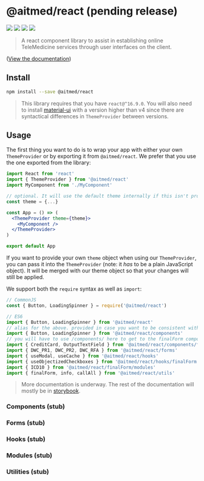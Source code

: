 # @aitmed/react (pending release) 

![](https://img.shields.io/github/package-json/v/pfftdammitchris/aitmed-react?color=%232EB254) ![](https://img.shields.io/bundlephobia/min/@aitmed/react)
![](https://img.shields.io/npm/dw/@aitmed/react)
![](https://img.shields.io/npm/types/@aitmed/react)

> A react component library to assist in establishing online TeleMedicine services through user interfaces on the client.

([View the documentation](https://pfftdammitchris.github.io/aitmed-react/))

## Install

```bash
npm install --save @aitmed/react
```

> This library requires that you have `react@^16.9.0`. You will also need to install [material-ui](https://material-ui.com) with a version higher than v4 since there are syntactical differences in `ThemeProvider` between versions.

## Usage

The first thing you want to do is to wrap your app with either your own `ThemeProvider` or by exporting it from `@aitmed/react`. We prefer that you use the one exported from the library:

```jsx
import React from 'react'
import { ThemeProvider } from '@aitmed/react'
import MyComponent from './MyComponent'

// optional. It will use the default theme internally if this isn't provided
const theme = {...}

const App = () => (
  <ThemeProvider theme={theme}>
    <MyComponent />
  </ThemeProvider>
)

export default App
```

If you want to provide your own `theme` object when using our `ThemeProvider`, you can pass it into the `ThemeProvider` (note: it _has_ to be a plain JavaScript object). It will be merged with our theme object so that your changes will still be applied.

We support both the `require` syntax as well as `import`:

```js
// CommonJS
const { Button, LoadingSpinner } = require('@aitmed/react')

// ES6
import { Button, LoadingSpinner } from '@aitmed/react'
// alias for the above. provided in case you want to be consistent with the imports below
import { Button, LoadingSpinner } from '@aitmed/react/components'
// you will have to use /components/ here to get to the finalForm components
import { CreditCard, OutputTextField } from '@aitmed/react/components/finalForm'
import { DWC_PR1, DWC_PR2, DWC_RFA } from '@aitmed/react/forms'
import { useModal, useCache } from '@aitmed/react/hooks'
import { useObjectizedCheckboxes } from '@aitmed/react/hooks/finalForm'
import { ICD10 } from '@aitmed/react/finalForm/modules'
import { finalForm, info, callAll } from '@aitmed/react/utils'
```

> More documentation is underway. The rest of the documentation will mostly be in [storybook](https://storybook.js.org/).

### Components (stub)

### Forms (stub)

### Hooks (stub)

### Modules (stub)

### Utilities (stub)
